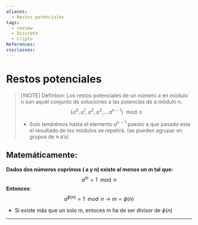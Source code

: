 ```yaml
---
aliases:
  - Restos potenciales
tags:
  - review
  - Discrete
  - Cripto
References: 
cssclasses:
---
```

# Restos potenciales

> [!NOTE] Defintion: 
> Los restos potenciales de un número a en módulo n son aquel conjunto de soluciones a las potencias de a módulo n. 
> $$ \{a^0, a^1, a^2, a^3,...a^{n-1}\} \mod n$$
> 
> + Solo tendrémos hasta el elemento $a^{n-1}$ puesto a que pasado este el resultado de los módulos se repetirá. (se pueden agrupar en grupos de n a’s)
## Matemáticamente:

**Dados dos números coprimos ( a y n) existe al menos un m tal que:**
$$a^m = 1 \mod n$$
**Entonces**: 
$$a^{\phi(n)} = 1 \mod n \rightarrow m = \phi(n)$$
+ Si existe más que un solo m, entoces m ha de ser divisor de $\phi(n)$


***
